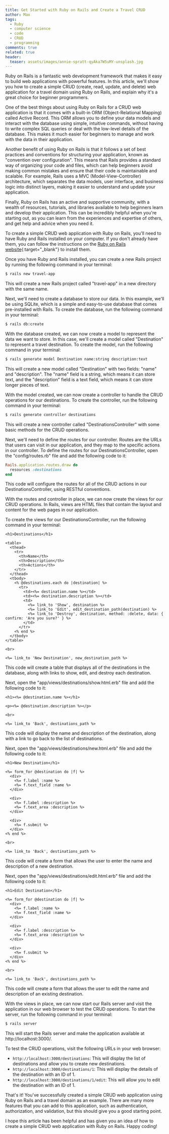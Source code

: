 ```yaml
---
title: Get Started with Ruby on Rails and Create a Travel CRUD
author: Max
tags:
  - Ruby
  - computer science
  - code
  - CRUD
  - programming
comments: true
related: true
header:
  teaser: assets/images/annie-spratt-qyAka7W5uMY-unsplash.jpg
---
```


Ruby on Rails is a fantastic web development framework that makes it easy to build web applications with powerful features. In this article, we'll show you how to create a simple CRUD (create, read, update, and delete) web application for a travel domain using Ruby on Rails, and explain why it's a great choice for beginner programmers.

One of the best things about using Ruby on Rails for a CRUD web application is that it comes with a built-in ORM (Object-Relational Mapping) called Active Record. This ORM allows you to define your data models and interact with the database using simple, intuitive commands, without having to write complex SQL queries or deal with the low-level details of the database. This makes it much easier for beginners to manage and work with the data in their application.

Another benefit of using Ruby on Rails is that it follows a set of best practices and conventions for structuring your application, known as "convention over configuration". This means that Rails provides a standard way of organizing your code and files, which can help beginners avoid making common mistakes and ensure that their code is maintainable and scalable. For example, Rails uses a MVC (Model-View-Controller) architecture, which separates the data models, user interface, and business logic into distinct layers, making it easier to understand and update your application.

Finally, Ruby on Rails has an active and supportive community, with a wealth of resources, tutorials, and libraries available to help beginners learn and develop their application. This can be incredibly helpful when you're starting out, as you can learn from the experiences and expertise of others, and get help and advice when you need it.

To create a simple CRUD web application with Ruby on Rails, you'll need to have Ruby and Rails installed on your computer. If you don't already have them, you can follow the instructions on the [Ruby on Rails website](https://www.ruby-lang.org/en/documentation/installation/){:target="_blank"} to install them.

Once you have Ruby and Rails installed, you can create a new Rails project by running the following command in your terminal:

~~~sh
$ rails new travel-app
~~~

This will create a new Rails project called "travel-app" in a new directory with the same name.

Next, we'll need to create a database to store our data. In this example, we'll be using SQLite, which is a simple and easy-to-use database that comes pre-installed with Rails. To create the database, run the following command in your terminal:

~~~sh
$ rails db:create
~~~

With the database created, we can now create a model to represent the data we want to store. In this case, we'll create a model called "Destination" to represent a travel destination. To create the model, run the following command in your terminal:

~~~sh
$ rails generate model Destination name:string description:text
~~~

This will create a new model called "Destination" with two fields: "name" and "description". The "name" field is a string, which means it can store text, and the "description" field is a text field, which means it can store longer pieces of text.

With the model created, we can now create a controller to handle the CRUD operations for our destinations. To create the controller, run the following command in your terminal:

~~~sh
$ rails generate controller destinations
~~~

This will create a new controller called "DestinationsController" with some basic methods for the CRUD operations.

Next, we'll need to define the routes for our controller. Routes are the URLs that users can visit in our application, and they map to the specific actions in our controller. To define the routes for our DestinationsController, open the "config/routes.rb" file and add the following code to it:

~~~ruby
Rails.application.routes.draw do
  resources :destinations
end
~~~

This code will configure the routes for all of the CRUD actions in our DestinationsController, using RESTful conventions.

With the routes and controller in place, we can now create the views for our CRUD operations. In Rails, views are HTML files that contain the layout and content for the web pages in our application.

To create the views for our DestinationsController, run the following command in your terminal:

~~~erb
<h1>Destinations</h1>

<table>
  <thead>
    <tr>
      <th>Name</th>
      <th>Description</th>
      <th>Actions</th>
    </tr>
  </thead>
  <tbody>
    <% @destinations.each do |destination| %>
      <tr>
        <td><%= destination.name %></td>
        <td><%= destination.description %></td>
        <td>
          <%= link_to 'Show', destination %>
          <%= link_to 'Edit', edit_destination_path(destination) %>
          <%= link_to 'Destroy', destination, method: :delete, data: { confirm: 'Are you sure?' } %>
        </td>
      </tr>
    <% end %>
  </tbody>
</table>

<br>

<%= link_to 'New Destination', new_destination_path %>
~~~

This code will create a table that displays all of the destinations in the database, along with links to show, edit, and destroy each destination.

Next, open the "app/views/destinations/show.html.erb" file and add the following code to it:

~~~erb
<h1><%= @destination.name %></h1>

<p><%= @destination.description %></p>

<br>

<%= link_to 'Back', destinations_path %>
~~~

This code will display the name and description of the destination, along with a link to go back to the list of destinations.

Next, open the "app/views/destinations/new.html.erb" file and add the following code to it:

~~~erb
<h1>New Destination</h1>

<%= form_for @destination do |f| %>
  <div>
    <%= f.label :name %>
    <%= f.text_field :name %>
  </div>

  <div>
    <%= f.label :description %>
    <%= f.text_area :description %>
  </div>

  <div>
    <%= f.submit %>
  </div>
<% end %>

<br>

<%= link_to 'Back', destinations_path %>
~~~

This code will create a form that allows the user to enter the name and description of a new destination.

Next, open the "app/views/destinations/edit.html.erb" file and add the following code to it:

~~~erb
<h1>Edit Destination</h1>

<%= form_for @destination do |f| %>
  <div>
    <%= f.label :name %>
    <%= f.text_field :name %>
  </div>

  <div>
    <%= f.label :description %>
    <%= f.text_area :description %>
  </div>

  <div>
    <%= f.submit %>
  </div>
<% end %>

<br>

<%= link_to 'Back', destinations_path %>
~~~

This code will create a form that allows the user to edit the name and description of an existing destination.

With the views in place, we can now start our Rails server and visit the application in our web browser to test the CRUD operations. To start the server, run the following command in your terminal:

~~~sh
$ rails server
~~~

This will start the Rails server and make the application available at http://localhost:3000/.

To test the CRUD operations, visit the following URLs in your web browser:

- `http://localhost:3000/destinations`: This will display the list of destinations and allow you to create new destinations.
- `http://localhost:3000/destinations/1`: This will display the details of the destination with an ID of 1.
- `http://localhost:3000/destinations/1/edit`: This will allow you to edit the destination with an ID of 1.

That's it! You've successfully created a simple CRUD web application using Ruby on Rails and a travel domain as an example. There are many more features that you can add to this application, such as authentication, authorization, and validation, but this should give you a good starting point.

I hope this article has been helpful and has given you an idea of how to create a simple CRUD web application with Ruby on Rails. Happy coding!
